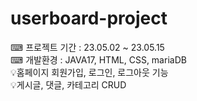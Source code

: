 # userboard-project
⌨ 프로젝트 기간 : 23.05.02 ~ 23.05.15
<br>
⌨ 개발환경 : JAVA17, HTML, CSS, mariaDB
<br>
💡홈페이지 회원가입, 로그인, 로그아웃 기능
<br>
💡게시글, 댓글, 카테고리 CRUD
